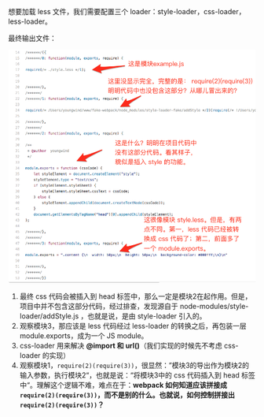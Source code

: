 想要加载 less 文件，我们需要配置三个 loader：style-loader，css-loader，less-loader。

最终输出文件：

![](./images/loader.png)

1. 最终 css 代码会被插入到 head 标签中，那么一定是模块2在起作用。但是，项目中并不包含这部分代码，经过排查，发现源自于 node-modules/style-loader/addStyle.js ，也就是说，是由 style-loader 引入的。
2. 观察模块3，那应该是 less 代码经过 less-loader 的转换之后，再包装一层 module.exports，成为一个 JS module。
3. css-loader 用来解决 **@import 和 url()**（我们实现的时候先不考虑 css-loader 的实现）
4. 观察模块1，`require(2)(require(3))`，很显然：”模块3的导出作为模块2的输入参数，执行模块2“，也就是说：“将模块3中的 css 代码插入到 head 标签中“。理解这个逻辑不难，难点在于：**webpack 如何知道应该拼接成 `require(2)(require(3))`，而不是别的什么。也就说，如何控制拼接出 `require(2)(require(3))`？**

